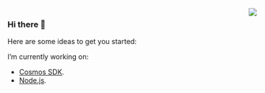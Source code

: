 <img align="right" src="https://github-readme-stats.vercel.app/api?username=waelsy123&&show_icons=true&theme=github" />

### Hi there 👋

Here are some ideas to get you started:

I’m currently working on: 
- [Cosmos SDK](https://github.com/cosmos/cosmos-sdk).
- [Node.js](https://github.com/nodejs/node).

